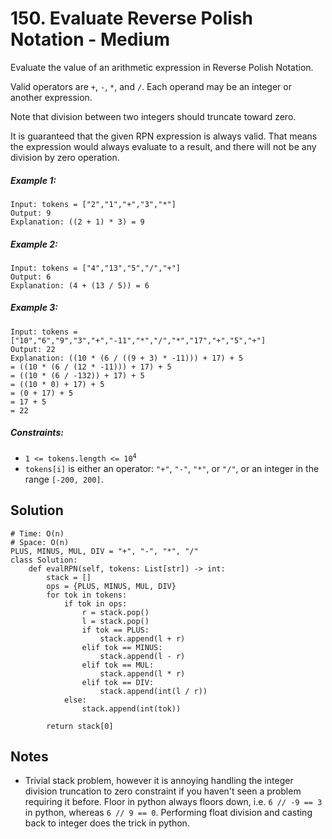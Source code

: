 # 150. Evaluate Reverse Polish Notation - Medium

Evaluate the value of an arithmetic expression in Reverse Polish Notation.

Valid operators are `+`, `-`, `*`, and `/`. Each operand may be an integer or another expression.

Note that division between two integers should truncate toward zero.

It is guaranteed that the given RPN expression is always valid. That means the expression would always evaluate to a result, and there will not be any division by zero operation.

##### Example 1:

```
Input: tokens = ["2","1","+","3","*"]
Output: 9
Explanation: ((2 + 1) * 3) = 9
```

##### Example 2:

```
Input: tokens = ["4","13","5","/","+"]
Output: 6
Explanation: (4 + (13 / 5)) = 6
```

##### Example 3:

```
Input: tokens = ["10","6","9","3","+","-11","*","/","*","17","+","5","+"]
Output: 22
Explanation: ((10 * (6 / ((9 + 3) * -11))) + 17) + 5
= ((10 * (6 / (12 * -11))) + 17) + 5
= ((10 * (6 / -132)) + 17) + 5
= ((10 * 0) + 17) + 5
= (0 + 17) + 5
= 17 + 5
= 22
```

##### Constraints:

- <code>1 <= tokens.length <= 10<sup>4</sup></code>
- `tokens[i]` is either an operator: `"+"`, `"-"`, `"*"`, or `"/"`, or an integer in the range `[-200, 200]`.

## Solution

```
# Time: O(n)
# Space: O(n)
PLUS, MINUS, MUL, DIV = "+", "-", "*", "/"
class Solution:
    def evalRPN(self, tokens: List[str]) -> int:
        stack = []
        ops = {PLUS, MINUS, MUL, DIV}
        for tok in tokens:
            if tok in ops:
                r = stack.pop()
                l = stack.pop()
                if tok == PLUS:
                    stack.append(l + r)
                elif tok == MINUS:
                    stack.append(l - r)
                elif tok == MUL:
                    stack.append(l * r)
                elif tok == DIV:
                    stack.append(int(l / r))
            else:
                stack.append(int(tok))
        
        return stack[0]
```

## Notes
- Trivial stack problem, however it is annoying handling the integer division truncation to zero constraint if you haven't seen a problem requiring it before. Floor in python always floors down, i.e. `6 // -9 == 3` in python, whereas `6 // 9 == 0`. Performing float division and casting back to integer does the trick in python.